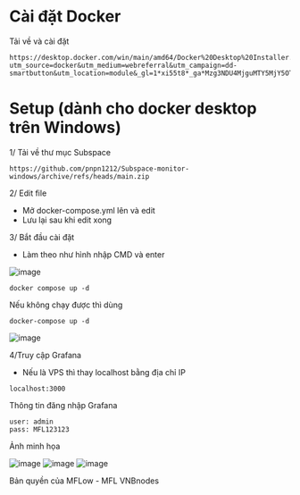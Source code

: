 # Cài đặt Docker
Tải về và cài đặt
```
https://desktop.docker.com/win/main/amd64/Docker%20Desktop%20Installer.exe?utm_source=docker&utm_medium=webreferral&utm_campaign=dd-smartbutton&utm_location=module&_gl=1*xi55t8*_ga*Mzg3NDU4MjguMTY5MjY5OTgxMg..*_ga_XJWPQMJYHQ*MTY5MzI1NDg2NC4zLjAuMTY5MzI1NDg2NC42MC4wLjA
```
# Setup (dành cho docker desktop trên Windows)
1/ Tải về thư mục Subspace
```
https://github.com/pnpn1212/Subspace-monitor-windows/archive/refs/heads/main.zip
```
2/ Edit file
- Mở docker-compose.yml lên và edit 
- Lưu lại sau khi edit xong

3/ Bắt đầu cài đặt
- Làm theo như hình nhập CMD và enter

![image](https://github.com/pnpn1212/Subspace-monitor-windows/assets/76662222/7c8e766f-4b20-4f5d-bc4d-491fd93c42ce)

```
docker compose up -d
```
Nếu không chạy được thì dùng 
```
docker-compose up -d
```
![image](https://github.com/pnpn1212/Subspace-monitor-windows/assets/76662222/c6f97b18-1fbf-4c89-aeea-bc7b67158a1d)

4/Truy cập Grafana
- Nếu là VPS thì thay localhost bằng địa chỉ IP
```
localhost:3000
```

Thông tin đăng nhập Grafana
```
user: admin
pass: MFL123123
```

Ảnh minh họa

![image](https://github.com/pnpn1212/Subspace-monitor-linux/assets/76662222/cb17be13-2e60-4a98-a978-8d5e631dcd9a)
![image](https://github.com/pnpn1212/Subspace-monitor-linux/assets/76662222/977ef134-b3b5-458e-a4f6-5e7e3ba1a562)
![image](https://github.com/pnpn1212/Subspace-monitor-linux/assets/76662222/ac7b4031-42ec-4e99-9b22-85f8d5a69e5a)

Bản quyền của MFLow - MFL VNBnodes
